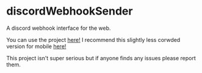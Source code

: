 # discordWebhookSender
A discord webhook interface for the web.

You can use the project [here!](https://epoktarren.github.io/discordWebhookSender/)
I recommend this slightly less corwded version for mobile [here!](https://epoktarren.github.io/discordWebhookSender/mobile.html)

This project isn't super serious but if anyone finds any issues please report them.
